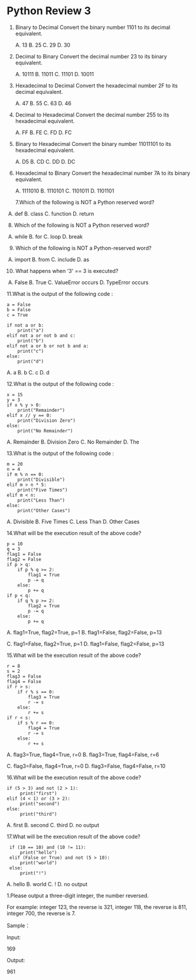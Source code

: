 # Python Review 3

1. Binary to Decimal Convert the binary number 1101 to its decimal equivalent. 

   A. 13     B. 25     C. 29     D. 30

2. Decimal to Binary Convert the decimal number 23 to its binary equivalent. 

   A. 10111     B. 11011     C. 11101     D. 10011

3. Hexadecimal to Decimal Convert the hexadecimal number 2F to its decimal equivalent. 

   A. 47     B. 55     C. 63     D. 46

4. Decimal to Hexadecimal Convert the decimal number 255 to its hexadecimal equivalent.

    A. FF     B. FE    C. FD     D. FC

5. Binary to Hexadecimal Convert the binary number 11011101 to its hexadecimal equivalent. 

   A. D5     B. CD     C. DD     D. DC

6. Hexadecimal to Binary Convert the hexadecimal number 7A to its binary equivalent.

    A. 1111010     B. 1110101     C. 1101011     D. 1101101

   7.Which of the following is NOT a Python reserved word?

​                 A. def B. class C. function D. return

​                 8. Which of the following is NOT a Python reserved word?

​                 A. while B. for C. loop D. break

9. Which of the following is NOT a Python-reserved word?

​                A. import B. from C. include D. as

10. What happens when '3' == 3 is executed?

​        A. False 	B. True 	C. ValueError occurs  D. TypeError occurs

11.What is the output of the following code :

```
a = False
b = False
c = True

if not a or b:
    print("a")
elif not a or not b and c:
    print("b")
elif not a or b or not b and a:
    print("c")
else:
    print("d")
```

A. a  	B.  b  		C. c 		 D. d

12.What is the output of the following code :

```
x = 15
y = 3
if x % y > 0:
    print("Remainder")
elif x // y == 0:
    print("Division Zero")
else:
    print("No Remainder")
```

A. Remainder     B. Division Zero     C. No Remainder     D. The 

13.What is the output of the following code :

```
m = 20
n = 4
if m % n == 0:
    print("Divisible")
elif m > n * 5:
    print("Five Times")
elif m < n:
    print("Less Than")
else:
    print("Other Cases")
```

A. Divisible     B. Five Times     C. Less Than     D. Other Cases

14.What will be the execution result of the above code? 

```
p = 10
q = 3
flag1 = False
flag2 = False
if p > q:
    if p % q >= 2:
        flag1 = True
        p -= q
    else:
        p += q
if p < q:
    if q % p >= 2:
        flag2 = True
        p -= q
    else:
        p += q
```

A. flag1=True, flag2=True, p=1     B. flag1=False, flag2=False, p=13 

C. flag1=False, flag2=True, p=1     D. flag1=False, flag2=False, p=13

15.What will be the execution result of the above code? 

```
r = 8
s = 2
flag3 = False
flag4 = False
if r > s:
    if r % s == 0:
        flag3 = True
        r -= s
    else:
        r += s
if r < s:
    if s % r == 0:
        flag4 = True
        r -= s
    else:
        r += s
```

A. flag3=True, flag4=True, r=0      B. flag3=True, flag4=False, r=6 

C. flag3=False, flag4=True, r=0     D. flag3=False, flag4=False, r=10

16.What will be the execution result of the above code? 

```
if (5 > 3) and not (2 > 1):
     print("first")
elif (4 < 1) or (3 > 2):
     print("second")
else:
     print("third")
```

A. first     B. second     C. third     D. no output

17.What will be the execution result of the above code? 

```
 if (10 == 10) and (10 != 11):
     print("hello")
 elif (False or True) and not (5 > 10):
     print("world")
 else:
     print("!")
```

 A. hello     B. world     C. !     D. no output

1.Please output a three-digit integer, the number reversed.

For example: integer 123, the reverse is 321, integer 118, the reverse is 811, integer 700, the reverse is 7.

Sample：

Input:

169

Output:

961





